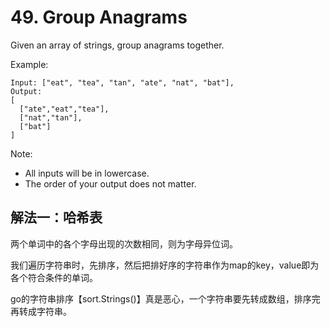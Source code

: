 # 49. Group Anagrams
Given an array of strings, group anagrams together.

Example:
```
Input: ["eat", "tea", "tan", "ate", "nat", "bat"],
Output:
[
  ["ate","eat","tea"],
  ["nat","tan"],
  ["bat"]
]
```
Note:

- All inputs will be in lowercase.
- The order of your output does not matter.

## 解法一：哈希表

两个单词中的各个字母出现的次数相同，则为字母异位词。

我们遍历字符串时，先排序，然后把排好序的字符串作为map的key，value即为各个符合条件的单词。

go的字符串排序【sort.Strings()】真是恶心，一个字符串要先转成数组，排序完再转成字符串。